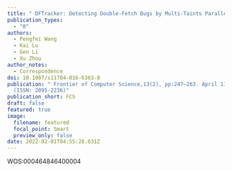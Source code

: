 ```yaml
---
title: " DFTracker: Detecting Double-Fetch Bugs by Multi-Taints Parallel Tracking"
publication_types:
  - "0"
authors:
  - Pengfei Wang
  - Kai Lu
  - Gen Li
  - Xu Zhou
author_notes:
  - Correspondence
doi: 10.1007/s11704-016-6383-8
publication: " Frontier of Computer Science,13(2), pp:247–263. April 11th, 2019.
  (ISSN: 2095-2236)"
publication_short: FCS
draft: false
featured: true
image:
  filename: featured
  focal_point: Smart
  preview_only: false
date: 2022-02-01T04:55:28.631Z
---
```

<!--StartFragment-->

WOS:000464846400004

<!--EndFragment-->